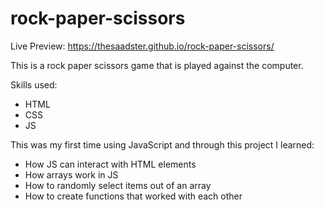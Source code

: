 # rock-paper-scissors

Live Preview: https://thesaadster.github.io/rock-paper-scissors/

This is a rock paper scissors game that is played against the computer.

Skills used:
- HTML
- CSS
- JS

This was my first time using JavaScript and through this project I learned:
- How JS can interact with HTML elements
- How arrays work in JS
- How to randomly select items out of an array
- How to create functions that worked with each other
